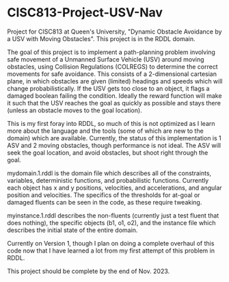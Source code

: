 # CISC813-Project-USV-Nav
Project for CISC813 at Queen's University, "Dynamic Obstacle Avoidance by a USV with Moving Obstacles". This project is in the RDDL domain.

The goal of this project is to implement a path-planning problem involving safe movement of a Unmanned Surface Vehicle (USV) around moving obstacles, using Collision Regulations (COLREGS) to determine the correct movements for safe avoidance. This consists of a 2-dimensional cartesian plane, in which obstacles are given (limited) headings and speeds which will change probabilistically. If the USV gets too close to an object, it flags a damaged boolean failing the condition. Ideally the reward function will make it such that the USV reaches the goal as quickly as possible and stays there (unless an obstacle moves to the goal location).

This is my first foray into RDDL, so much of this is not optimized as I learn more about the language and the tools (some of which are new to the domain) which are available. Currently, the status of this implementation is 1 ASV and 2 moving obstacles, though performance is not ideal. The ASV will seek the goal location, and avoid obstacles, but shoot right through the goal.

mydomain.1.rddl is the domain file which describes all of the constraints, variables, deterministic functions, and probabilistic functions. Currently each object has x and y positions, velocities, and accelerations, and angular position and velocities. The specifics of the thresholds for at-goal or damaged fluents can be seen in the code, as these require tweaking. 

myinstance.1.rddl describes the non-fluents (currently just a test fluent that does nothing), the specific objects (b1, o1, o2), and the instance file which describes the initial state of the entire domain.

Currently on Version 1, though I plan on doing a complete overhaul of this code now that I have learned a lot from my first attempt of this problem in RDDL.

This project should be complete by the end of Nov. 2023.

